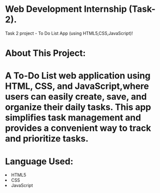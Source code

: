 <h1>Web Development Internship (Task-2).</h1>
<p>Task 2 project - To Do List App (using HTML5,CSS,JavaScript)! </p>
<h1>About This Project:<h1>
<p>A To-Do List web application using
HTML, CSS, and JavaScript,where users can easily
create, save, and organize their daily tasks.
This app simplifies task management and
provides a convenient way to track and prioritize tasks.</p>
<h1>Language Used:</h1>
<p>
  <li>HTML5</li>
  <li>CSS</li>
  <li>JavaScript</li>
</p>
